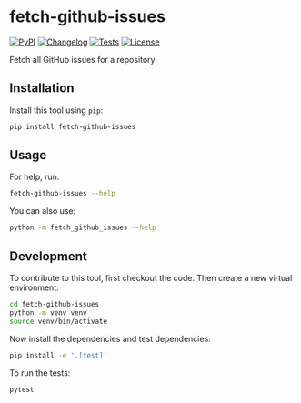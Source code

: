 # fetch-github-issues

[![PyPI](https://img.shields.io/pypi/v/fetch-github-issues.svg)](https://pypi.org/project/fetch-github-issues/)
[![Changelog](https://img.shields.io/github/v/release/simonw/fetch-github-issues?include_prereleases&label=changelog)](https://github.com/simonw/fetch-github-issues/releases)
[![Tests](https://github.com/simonw/fetch-github-issues/actions/workflows/test.yml/badge.svg)](https://github.com/simonw/fetch-github-issues/actions/workflows/test.yml)
[![License](https://img.shields.io/badge/license-Apache%202.0-blue.svg)](https://github.com/simonw/fetch-github-issues/blob/master/LICENSE)

Fetch all GitHub issues for a repository

## Installation

Install this tool using `pip`:
```bash
pip install fetch-github-issues
```
## Usage

For help, run:
```bash
fetch-github-issues --help
```
You can also use:
```bash
python -m fetch_github_issues --help
```
## Development

To contribute to this tool, first checkout the code. Then create a new virtual environment:
```bash
cd fetch-github-issues
python -m venv venv
source venv/bin/activate
```
Now install the dependencies and test dependencies:
```bash
pip install -e '.[test]'
```
To run the tests:
```bash
pytest
```
